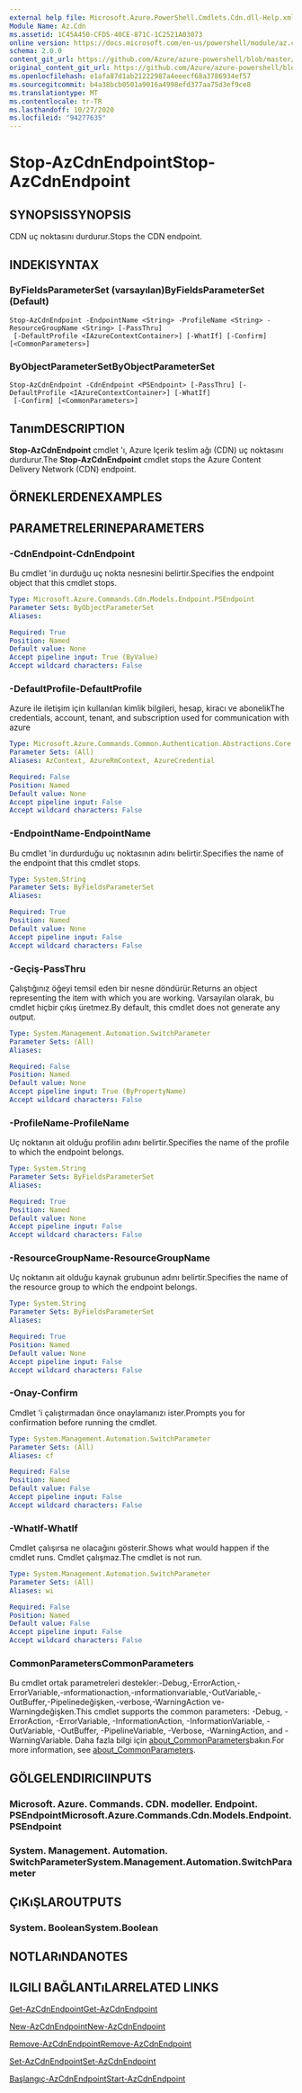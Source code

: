 ```yaml
---
external help file: Microsoft.Azure.PowerShell.Cmdlets.Cdn.dll-Help.xml
Module Name: Az.Cdn
ms.assetid: 1C45A450-CFD5-40CE-871C-1C2521A03073
online version: https://docs.microsoft.com/en-us/powershell/module/az.cdn/stop-azcdnendpoint
schema: 2.0.0
content_git_url: https://github.com/Azure/azure-powershell/blob/master/src/Cdn/Cdn/help/Stop-AzCdnEndpoint.md
original_content_git_url: https://github.com/Azure/azure-powershell/blob/master/src/Cdn/Cdn/help/Stop-AzCdnEndpoint.md
ms.openlocfilehash: e1afa87d1ab21222987a4eeecf68a3786934ef57
ms.sourcegitcommit: b4a38bcb0501a9016a4998efd377aa75d3ef9ce8
ms.translationtype: MT
ms.contentlocale: tr-TR
ms.lasthandoff: 10/27/2020
ms.locfileid: "94277635"
---
```

# <span data-ttu-id="72761-101">Stop-AzCdnEndpoint</span><span class="sxs-lookup"><span data-stu-id="72761-101">Stop-AzCdnEndpoint</span></span>

## <span data-ttu-id="72761-102">SYNOPSIS</span><span class="sxs-lookup"><span data-stu-id="72761-102">SYNOPSIS</span></span>
<span data-ttu-id="72761-103">CDN uç noktasını durdurur.</span><span class="sxs-lookup"><span data-stu-id="72761-103">Stops the CDN endpoint.</span></span>

## <span data-ttu-id="72761-104">INDEKI</span><span class="sxs-lookup"><span data-stu-id="72761-104">SYNTAX</span></span>

### <span data-ttu-id="72761-105">ByFieldsParameterSet (varsayılan)</span><span class="sxs-lookup"><span data-stu-id="72761-105">ByFieldsParameterSet (Default)</span></span>
```
Stop-AzCdnEndpoint -EndpointName <String> -ProfileName <String> -ResourceGroupName <String> [-PassThru]
 [-DefaultProfile <IAzureContextContainer>] [-WhatIf] [-Confirm] [<CommonParameters>]
```

### <span data-ttu-id="72761-106">ByObjectParameterSet</span><span class="sxs-lookup"><span data-stu-id="72761-106">ByObjectParameterSet</span></span>
```
Stop-AzCdnEndpoint -CdnEndpoint <PSEndpoint> [-PassThru] [-DefaultProfile <IAzureContextContainer>] [-WhatIf]
 [-Confirm] [<CommonParameters>]
```

## <span data-ttu-id="72761-107">Tanım</span><span class="sxs-lookup"><span data-stu-id="72761-107">DESCRIPTION</span></span>
<span data-ttu-id="72761-108">**Stop-AzCdnEndpoint** cmdlet 'ı, Azure Içerik teslim ağı (CDN) uç noktasını durdurur.</span><span class="sxs-lookup"><span data-stu-id="72761-108">The **Stop-AzCdnEndpoint** cmdlet stops the Azure Content Delivery Network (CDN) endpoint.</span></span>

## <span data-ttu-id="72761-109">ÖRNEKLERDEN</span><span class="sxs-lookup"><span data-stu-id="72761-109">EXAMPLES</span></span>

## <span data-ttu-id="72761-110">PARAMETRELERINE</span><span class="sxs-lookup"><span data-stu-id="72761-110">PARAMETERS</span></span>

### <span data-ttu-id="72761-111">-CdnEndpoint</span><span class="sxs-lookup"><span data-stu-id="72761-111">-CdnEndpoint</span></span>
<span data-ttu-id="72761-112">Bu cmdlet 'in durduğu uç nokta nesnesini belirtir.</span><span class="sxs-lookup"><span data-stu-id="72761-112">Specifies the endpoint object that this cmdlet stops.</span></span>

```yaml
Type: Microsoft.Azure.Commands.Cdn.Models.Endpoint.PSEndpoint
Parameter Sets: ByObjectParameterSet
Aliases:

Required: True
Position: Named
Default value: None
Accept pipeline input: True (ByValue)
Accept wildcard characters: False
```

### <span data-ttu-id="72761-113">-DefaultProfile</span><span class="sxs-lookup"><span data-stu-id="72761-113">-DefaultProfile</span></span>
<span data-ttu-id="72761-114">Azure ile iletişim için kullanılan kimlik bilgileri, hesap, kiracı ve abonelik</span><span class="sxs-lookup"><span data-stu-id="72761-114">The credentials, account, tenant, and subscription used for communication with azure</span></span>

```yaml
Type: Microsoft.Azure.Commands.Common.Authentication.Abstractions.Core.IAzureContextContainer
Parameter Sets: (All)
Aliases: AzContext, AzureRmContext, AzureCredential

Required: False
Position: Named
Default value: None
Accept pipeline input: False
Accept wildcard characters: False
```

### <span data-ttu-id="72761-115">-EndpointName</span><span class="sxs-lookup"><span data-stu-id="72761-115">-EndpointName</span></span>
<span data-ttu-id="72761-116">Bu cmdlet 'in durdurduğu uç noktasının adını belirtir.</span><span class="sxs-lookup"><span data-stu-id="72761-116">Specifies the name of the endpoint that this cmdlet stops.</span></span>

```yaml
Type: System.String
Parameter Sets: ByFieldsParameterSet
Aliases:

Required: True
Position: Named
Default value: None
Accept pipeline input: False
Accept wildcard characters: False
```

### <span data-ttu-id="72761-117">-Geçiş</span><span class="sxs-lookup"><span data-stu-id="72761-117">-PassThru</span></span>
<span data-ttu-id="72761-118">Çalıştığınız öğeyi temsil eden bir nesne döndürür.</span><span class="sxs-lookup"><span data-stu-id="72761-118">Returns an object representing the item with which you are working.</span></span>
<span data-ttu-id="72761-119">Varsayılan olarak, bu cmdlet hiçbir çıkış üretmez.</span><span class="sxs-lookup"><span data-stu-id="72761-119">By default, this cmdlet does not generate any output.</span></span>

```yaml
Type: System.Management.Automation.SwitchParameter
Parameter Sets: (All)
Aliases:

Required: False
Position: Named
Default value: None
Accept pipeline input: True (ByPropertyName)
Accept wildcard characters: False
```

### <span data-ttu-id="72761-120">-ProfileName</span><span class="sxs-lookup"><span data-stu-id="72761-120">-ProfileName</span></span>
<span data-ttu-id="72761-121">Uç noktanın ait olduğu profilin adını belirtir.</span><span class="sxs-lookup"><span data-stu-id="72761-121">Specifies the name of the profile to which the endpoint belongs.</span></span>

```yaml
Type: System.String
Parameter Sets: ByFieldsParameterSet
Aliases:

Required: True
Position: Named
Default value: None
Accept pipeline input: False
Accept wildcard characters: False
```

### <span data-ttu-id="72761-122">-ResourceGroupName</span><span class="sxs-lookup"><span data-stu-id="72761-122">-ResourceGroupName</span></span>
<span data-ttu-id="72761-123">Uç noktanın ait olduğu kaynak grubunun adını belirtir.</span><span class="sxs-lookup"><span data-stu-id="72761-123">Specifies the name of the resource group to which the endpoint belongs.</span></span>

```yaml
Type: System.String
Parameter Sets: ByFieldsParameterSet
Aliases:

Required: True
Position: Named
Default value: None
Accept pipeline input: False
Accept wildcard characters: False
```

### <span data-ttu-id="72761-124">-Onay</span><span class="sxs-lookup"><span data-stu-id="72761-124">-Confirm</span></span>
<span data-ttu-id="72761-125">Cmdlet 'i çalıştırmadan önce onaylamanızı ister.</span><span class="sxs-lookup"><span data-stu-id="72761-125">Prompts you for confirmation before running the cmdlet.</span></span>

```yaml
Type: System.Management.Automation.SwitchParameter
Parameter Sets: (All)
Aliases: cf

Required: False
Position: Named
Default value: False
Accept pipeline input: False
Accept wildcard characters: False
```

### <span data-ttu-id="72761-126">-WhatIf</span><span class="sxs-lookup"><span data-stu-id="72761-126">-WhatIf</span></span>
<span data-ttu-id="72761-127">Cmdlet çalışırsa ne olacağını gösterir.</span><span class="sxs-lookup"><span data-stu-id="72761-127">Shows what would happen if the cmdlet runs.</span></span>
<span data-ttu-id="72761-128">Cmdlet çalışmaz.</span><span class="sxs-lookup"><span data-stu-id="72761-128">The cmdlet is not run.</span></span>

```yaml
Type: System.Management.Automation.SwitchParameter
Parameter Sets: (All)
Aliases: wi

Required: False
Position: Named
Default value: False
Accept pipeline input: False
Accept wildcard characters: False
```

### <span data-ttu-id="72761-129">CommonParameters</span><span class="sxs-lookup"><span data-stu-id="72761-129">CommonParameters</span></span>
<span data-ttu-id="72761-130">Bu cmdlet ortak parametreleri destekler:-Debug,-ErrorAction,-ErrorVariable,-ınformationaction,-ınformationvariable,-OutVariable,-OutBuffer,-Pipelinedeğişken,-verbose,-WarningAction ve-Warningdeğişken.</span><span class="sxs-lookup"><span data-stu-id="72761-130">This cmdlet supports the common parameters: -Debug, -ErrorAction, -ErrorVariable, -InformationAction, -InformationVariable, -OutVariable, -OutBuffer, -PipelineVariable, -Verbose, -WarningAction, and -WarningVariable.</span></span> <span data-ttu-id="72761-131">Daha fazla bilgi için [about_CommonParameters](http://go.microsoft.com/fwlink/?LinkID=113216)bakın.</span><span class="sxs-lookup"><span data-stu-id="72761-131">For more information, see [about_CommonParameters](http://go.microsoft.com/fwlink/?LinkID=113216).</span></span>

## <span data-ttu-id="72761-132">GÖLGELENDIRICI</span><span class="sxs-lookup"><span data-stu-id="72761-132">INPUTS</span></span>

### <span data-ttu-id="72761-133">Microsoft. Azure. Commands. CDN. modeller. Endpoint. PSEndpoint</span><span class="sxs-lookup"><span data-stu-id="72761-133">Microsoft.Azure.Commands.Cdn.Models.Endpoint.PSEndpoint</span></span>

### <span data-ttu-id="72761-134">System. Management. Automation. SwitchParameter</span><span class="sxs-lookup"><span data-stu-id="72761-134">System.Management.Automation.SwitchParameter</span></span>

## <span data-ttu-id="72761-135">ÇıKıŞLAR</span><span class="sxs-lookup"><span data-stu-id="72761-135">OUTPUTS</span></span>

### <span data-ttu-id="72761-136">System. Boolean</span><span class="sxs-lookup"><span data-stu-id="72761-136">System.Boolean</span></span>

## <span data-ttu-id="72761-137">NOTLARıNDA</span><span class="sxs-lookup"><span data-stu-id="72761-137">NOTES</span></span>

## <span data-ttu-id="72761-138">ILGILI BAĞLANTıLAR</span><span class="sxs-lookup"><span data-stu-id="72761-138">RELATED LINKS</span></span>

[<span data-ttu-id="72761-139">Get-AzCdnEndpoint</span><span class="sxs-lookup"><span data-stu-id="72761-139">Get-AzCdnEndpoint</span></span>](./Get-AzCdnEndpoint.md)

[<span data-ttu-id="72761-140">New-AzCdnEndpoint</span><span class="sxs-lookup"><span data-stu-id="72761-140">New-AzCdnEndpoint</span></span>](./New-AzCdnEndpoint.md)

[<span data-ttu-id="72761-141">Remove-AzCdnEndpoint</span><span class="sxs-lookup"><span data-stu-id="72761-141">Remove-AzCdnEndpoint</span></span>](./Remove-AzCdnEndpoint.md)

[<span data-ttu-id="72761-142">Set-AzCdnEndpoint</span><span class="sxs-lookup"><span data-stu-id="72761-142">Set-AzCdnEndpoint</span></span>](./Set-AzCdnEndpoint.md)

[<span data-ttu-id="72761-143">Başlangıç-AzCdnEndpoint</span><span class="sxs-lookup"><span data-stu-id="72761-143">Start-AzCdnEndpoint</span></span>](./Start-AzCdnEndpoint.md)


